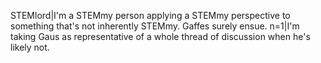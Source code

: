 STEMlord|I'm a STEMmy person applying a STEMmy perspective to something that's not inherently STEMmy. Gaffes surely ensue.
n=1|I'm taking Gaus as representative of a whole thread of discussion when he's likely not.
